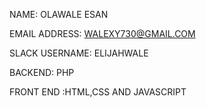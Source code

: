 NAME: OLAWALE ESAN

EMAIL ADDRESS: WALEXY730@GMAIL.COM

SLACK USERNAME: ELIJAHWALE

BACKEND: PHP

FRONT END :HTML,CSS AND JAVASCRIPT